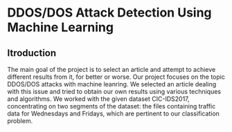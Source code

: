 # DDOS/DOS Attack Detection Using Machine Learning
## Itroduction
The main goal of the project is to select an article and attempt to achieve different results from it, for better or worse. Our project focuses on the topic DDOS/DOS attacks with machine leanring. We selected an article dealing with this issue and tried to obtain our own results using various techniques and algorithms. We worked with the given dataset CIC-IDS2017, concentrating on two segments of the dataset: the files containing traffic data for Wednesdays and Fridays, which are pertinent to our classification problem.
